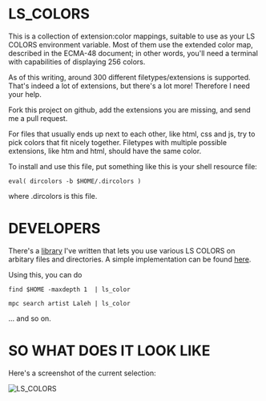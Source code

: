 LS_COLORS
=========

This is a collection of extension:color mappings, suitable to use as your
LS COLORS environment variable. Most of them use the extended color map,
described in the ECMA-48 document; in other words, you'll need a terminal
with capabilities of displaying 256 colors.

As of this writing, around 300 different filetypes/extensions is supported.
That's indeed a lot of extensions, but there's a lot more! Therefore I need
your help.

Fork this project on github, add the extensions you are missing, and send me
a pull request.

For files that usually ends up next to each other, like html, css and js,
try to pick colors that fit nicely together. Filetypes with multiple
possible extensions, like htm and html, should have the same color.

To install and use this file, put something like this is your shell resource
file:

    eval( dircolors -b $HOME/.dircolors )

where .dircolors is this file.


DEVELOPERS
==========

There's a [library][0] I've written that lets you use various LS COLORS on
arbitary files and directories. A simple implementation can be found [here][1].

Using this, you can do

    find $HOME -maxdepth 1  | ls_color

    mpc search artist Laleh | ls_color

... and so on.

SO WHAT DOES IT LOOK LIKE
=========================

Here's a screenshot of the current selection:

![LS_COLORS](http://devel.japh.se/LS_COLORS/LS_COLORS.png)


  [0]: https://github.com/trapd00r/File-LsColor
  [1]: https://github.com/trapd00r/File-LsColor/tree/master/bin

